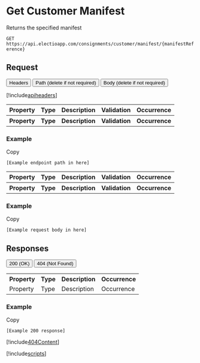 # Get Customer Manifest

Returns the specified manifest

`GET https://api.electioapp.com/consignments/customer/manifest/{manifestReference}`

## Request

<div class="tab">
    <button class="requestTabLinks" onclick="openRequestTab(event, 'headers')">Headers</button>
    <button class="requestTabLinks" onclick="openRequestTab(event, 'path')" id="defaultRequest">Path (delete if not required)</button>
    <button class="requestTabLinks" onclick="openRequestTab(event, 'body')">Body (delete if not required)</button>
</div>

<div id="headers"  class="requestTabContent">

[!include[apiheaders](../includes/apiheaders.md)]

</div>

<div id="path"  class="requestTabContent">

<table>
    <tr>
        <th>Property</th>
        <th>Type</th>
        <th>Description</th>
        <th>Validation</th>
        <th>Occurrence</th>
    </tr>
    <tr>
        <th>Property</th>
        <th>Type</th>
        <th>Description</th>
        <th>Validation</th>
        <th>Occurrence</th>
    </tr>
</table> 

<div class="copyheader">

### Example
<div class="copybutton" onclick="CopyToClipboard(this, 'pathExample')"><span class='glyphicon glyphicon-copy'></span><span class='copy'>Copy</span></div>

</div>

<div id="pathExample" class="copycontent"onclick="CopyToClipboard(this, 'pathExample')">

```
[Example endpoint path in here]
```
</div>

</div>

<div id="body"  class="requestTabContent">

<table>
    <tr>
        <th>Property</th>
        <th>Type</th>
        <th>Description</th>
        <th>Validation</th>
        <th>Occurrence</th>
    </tr>
    <tr>
        <th>Property</th>
        <th>Type</th>
        <th>Description</th>
        <th>Validation</th>
        <th>Occurrence</th>
    </tr>
</table> 

<div class="copyheader">

### Example
<div class="copybutton" onclick="CopyToClipboard(this, 'bodyExample')"><span class='glyphicon glyphicon-copy'></span><span class='copy'>Copy</span></div>

</div>

<div id="bodyExample" class="copycontent"onclick="CopyToClipboard(this, 'bodyExample')">

```
[Example request body in here]
```
</div>

</div>

## Responses

<div class="tab">
  <button class="responseTabLinks" onclick="openCity(event, '200')" id="defaultResponse">200 (OK)</button>
  <button class="responseTabLinks" onclick="openCity(event, '404')">404 (Not Found)</button>
</div>

<div id="200"  class="responseTabContent">

<table>
    <tr>
        <th>Property</th>
        <th>Type</th>
        <th>Description</th>
        <th>Occurrence</th>
    </tr>
    <tr>
        <td>Property</td>
        <td>Type</td>
        <td>Description</td>
        <td>Occurrence</td>
    </tr> 
</table> 

<div class="copyheader">
    
<h3>Example</h3>
<div class="copybutton" onclick="CopyToClipboard(this, '200example')"><span class='glyphicon glyphicon-copy'></span><span class='copy'>Copy</span></div>

</div>

<div id="200example" class="copycontent" onclick="CopyToClipboard(this, '200example')">

```
[Example 200 response]
```
</div>

</div>

<div id="404"  class="responseTabContent">

[!include[404Content](../includes/404Content.md)]

</div>

<!-- Include for tab and copy scripts. DO NOT DELETE THE BELOW -->

[!include[scripts](../includes/scripts.md)]